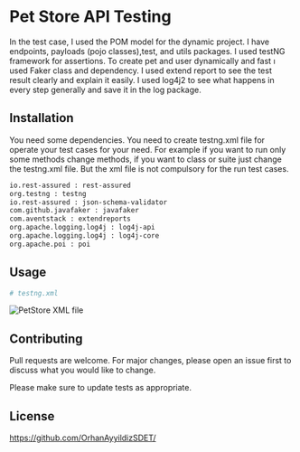 # Pet Store API Testing

In the test case, I used the POM model for the dynamic project. I have endpoints, payloads (pojo classes),test, and utils packages. I used testNG framework for assertions. To create pet and user dynamically and fast ı used Faker class and dependency. I used extend report to see the test result clearly and explain it easily. I used log4j2 to see what happens in every step generally and save it in the log package.

## Installation

You need some dependencies. You need to create testng.xml file for operate your test cases for your need. For example if you want to run only some methods change methods, if you want to class or suite just change the testng.xml file. But the xml file is not compulsory for the run test cases.

```bash
io.rest-assured : rest-assured
org.testng : testng
io.rest-assured : json-schema-validator
com.github.javafaker : javafaker
com.aventstack : extendreports
org.apache.logging.log4j : log4j-api
org.apache.logging.log4j : log4j-core
org.apache.poi : poi
```

## Usage

```python
# testng.xml
```
![PetStore XML file](https://github.com/OrhanAyyildizSDET/PetStore-SwaggerTests./assets/100473852/234746e1-24ca-4c80-b6be-1ca7f754ab23)

## Contributing

Pull requests are welcome. For major changes, please open an issue first
to discuss what you would like to change.

Please make sure to update tests as appropriate.

## License

https://github.com/OrhanAyyildizSDET/
